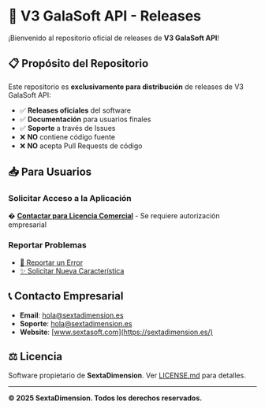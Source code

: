 # 🚀 V3 GalaSoft API - Releases

¡Bienvenido al repositorio oficial de releases de **V3 GalaSoft API**!

## 📋 **Propósito del Repositorio**

Este repositorio es **exclusivamente para distribución** de releases de V3 GalaSoft API:

- ✅ **Releases oficiales** del software
- ✅ **Documentación** para usuarios finales
- ✅ **Soporte** a través de Issues
- ❌ **NO** contiene código fuente
- ❌ **NO** acepta Pull Requests de código

## 📥 **Para Usuarios**

### Solicitar Acceso a la Aplicación
� **[Contactar para Licencia Comercial](mailto:hola@sextadimension.es)** - Se requiere autorización empresarial

<!-- DESCARGA PROTEGIDA - Solo para clientes autorizados
�👉 **[📦 Descargar Última Versión](https://github.com/SextaSoft/ApiV3-releases/releases/latest/download/ApiV3.exe)**
-->

### Reportar Problemas
- [🐛 Reportar un Error](https://github.com/SextaSoft/ApiV3-releases/issues/new?template=bug_report.md)
- [✨ Solicitar Nueva Característica](https://github.com/SextaSoft/ApiV3-releases/issues/new?template=feature_request.md)

## 📞 **Contacto Empresarial**

- **Email**: hola@sextadimension.es
- **Soporte**: hola@sextadimension.es
- **Website**: [www.sextasoft.com](https://sextadimension.es/)

## ⚖️ **Licencia**

Software propietario de **SextaDimension**. Ver [LICENSE.md](./LICENSE.md) para detalles.

---

**© 2025 SextaDimension. Todos los derechos reservados.**
